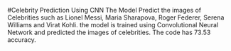 #Celebrity Prediction Using CNN
The Model Predict the images of Celebrities such as Lionel Messi, Maria Sharapova, Roger Federer, Serena Williams and Virat Kohli.
the model is trained using Convolutional Neural Network and predicted the images of celebrities. The code has 73.53 accuracy.
